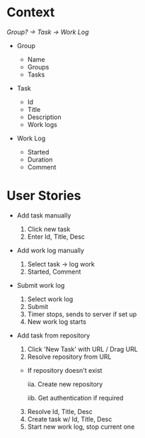 # Context

*Group? -> Task -> Work Log*

- Group
  - Name
  - Groups
  - Tasks

- Task
  - Id
  - Title
  - Description
  - Work logs
  
- Work Log
  - Started
  - Duration
  - Comment

# User Stories

- Add task manually
  1. Click new task
  2. Enter Id, Title, Desc

- Add work log manually
  1. Select task -> log work
  2. Started, Comment
  
- Submit work log
  1. Select work log
  2. Submit
  3. Timer stops, sends to server if set up
  3. New work log starts
  
- Add task from repository
  1. Click 'New Task' with URL / Drag URL
  2. Resolve repository from URL
    - If repository doesn't exist
    
      iia. Create new repository
      
      iib. Get authentication if required
      
  3. Resolve Id, Title, Desc
  4. Create task w/ Id, Title, Desc
  5. Start new work log, stop current one
    
